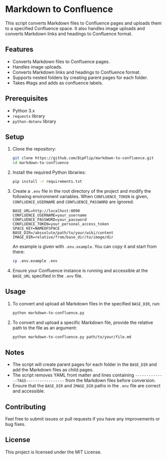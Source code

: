 # Markdown to Confluence

This script converts Markdown files to Confluence pages and uploads them to a specified Confluence space. It also handles image uploads and converts Markdown links and headings to Confluence format.

## Features

- Converts Markdown files to Confluence pages.
- Handles image uploads.
- Converts Markdown links and headings to Confluence format.
- Supports nested folders by creating parent pages for each folder.
- Takes #tags and adds as confluence labels.

## Prerequisites

- Python 3.x
- `requests` library
- `python-dotenv` library

## Setup

1. Clone the repository:
    ```bash
    git clone https://github.com/DipFlip/markdown-to-confluence.git
    cd markdown-to-confluence
    ```

2. Install the required Python libraries:
    ```bash
    pip install -r requirements.txt
    ```

3. Create a `.env` file in the root directory of the project and modify the following environment variables. When `CONFLUENCE_TOKEN` is given, `CONFLUENCE_USERNAME` and `CONFLUENCE_PASSWORD` are ignored.
    ```env
    BASE_URL=http://localhost:8090
    CONFLUENCE_USERNAME=your_username
    CONFLUENCE_PASSWORD=your_password
    CONFLUENCE_TOKEN=your_personal_access_token
    SPACE_KEY=NAMEOFSPACE
    BASE_DIR=/abssolute/path/to/your/wiki/content
    IMAGE_DIR=relative/from/base_dir/to/image/dir
    ```
    An example is given with `.env.example`. You can copy it and start from there:
    ```sh
    cp .env.example .env
    ```

4. Ensure your Confluence instance is running and accessible at the `BASE_URL` specified in the `.env` file.

## Usage

1. To convert and upload all Markdown files in the specified `BASE_DIR`, run:
    ```bash
    python markdown-to-confluence.py
    ```

2. To convert and upload a specific Markdown file, provide the relative path to the file as an argument:
    ```bash
    python markdown-to-confluence.py path/to/your/file.md
    ```

## Notes

- The script will create parent pages for each folder in the `BASE_DIR` and add the Markdown files as child pages.
- The script removes YAML front matter and lines containing `--------------TAGS-----------------` from the Markdown files before conversion.
- Ensure that the `BASE_DIR` and `IMAGE_DIR` paths in the `.env` file are correct and accessible.

## Contributing

Feel free to submit issues or pull requests if you have any improvements or bug fixes.

## License

This project is licensed under the MIT License.
